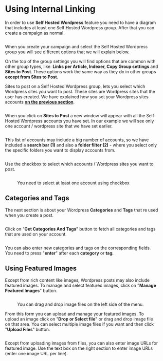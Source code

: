 # Using Internal Linking

In order to use **Self Hosted Wordpress** feature you need to have a diagram that includes at least one Self Hosted Wordpress group. After that you can create a campaign as normal.

<figure><img src="../../.gitbook/assets/shw-diagram.jpg" alt=""><figcaption></figcaption></figure>

When you create your campaign and select the Self Hosted Wordpress group you will see different options that we will explain below.

On the top of the group settings you will find options that are common with other group types, like: **Links per Article, Indexer, Copy Group settings** and **Sites to Post**. These options work the same way as they do in other groups **except from Sites to Post**.

Sites to post on a Self Hosted Wordpress group, lets you select which Wordpress sites you want to post. These sites are Wordpress sites that the user has created. We have explained how you set your Wordpress sites accounts [**on the previous section**](setup-account-s.md).

<figure><img src="../../.gitbook/assets/shw - group 1.jpg" alt=""><figcaption></figcaption></figure>

When you click on **Sites to Post** a new window will appear with all the Self Hosted Wordpress accounts you have set. In our example we will see only one account / wordpress site that we have set earlier.

<figure><img src="../../.gitbook/assets/shw - sites to post 1.jpg" alt=""><figcaption></figcaption></figure>

This list of accounts may include a big number of accounts, so we have included a **search bar (1)**  and also a **folder filter (2)** - where you select only the specific folders you want to display accounts from.

<figure><img src="../../.gitbook/assets/shw - sites to post 2.jpg" alt=""><figcaption></figcaption></figure>

Use the checkbox to select which accounts / Wordpress sites you want to post.

<figure><img src="../../.gitbook/assets/shw - sites tyo post 3.jpg" alt=""><figcaption><p>You need to select at least one account using checkbox</p></figcaption></figure>

##

## Categories and Tags

The next section is about your Wordpress **Categories** and **Tags** that re used when you create a post.

<figure><img src="../../.gitbook/assets/shw - 2.jpg" alt=""><figcaption></figcaption></figure>

Click on "**Get Categories And Tags**" button to fetch all categories and tags that are used on your account.

<figure><img src="../../.gitbook/assets/shw - get categories and tags.jpg" alt=""><figcaption></figcaption></figure>

You can also enter new categories and tags on the corresponding fields. You need to press "**enter**" after each **category** or **tag**.



## Using Featured Images

Except from rich content like images, Wordpress posts may also include featured images. To manage and select featured images, click on "**Manage Featured Images**" button.

<figure><img src="../../.gitbook/assets/featured image 1.jpg" alt=""><figcaption><p>You can drag and drop image files on the left side of the menu.</p></figcaption></figure>

From this form you can upload and manage your featured images. To upload an image click on "**Drop or Select file**" or drag and drop image file on that area. You can select multiple image files if you want and then click "**Upload Files**" button.

<figure><img src="../../.gitbook/assets/featured image - 3.jpg" alt=""><figcaption></figcaption></figure>

Except from uploading images from files, you can also enter image URLs for featured image. Use the text box on the right section to enter image URLs (enter one image URL per line).

<figure><img src="../../.gitbook/assets/featured image 2.jpg" alt=""><figcaption></figcaption></figure>
